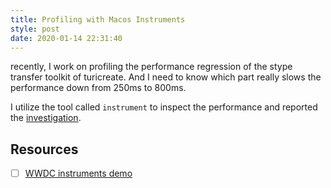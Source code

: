```yaml
---
title: Profiling with Macos Instruments
style: post
date: 2020-01-14 22:31:40
---
```


recently, I work on profiling the performance regression of the stype transfer toolkit of turicreate. And I need to know which part really slows the performance down from 250ms to 800ms.

I utilize the tool called `instrument` to inspect the performance and reported the [investigation](https://github.com/apple/turicreate/issues/2798#issuecomment-574429475).

## Resources

- [ ] [WWDC instruments demo](https://developer.apple.com/videos/play/wwdc2019/411/)